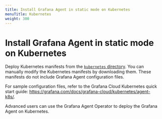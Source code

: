 ```yaml
---
title: Install Grafana Agent in static mode on Kubernetes
menuTitle: Kubernetes
weight: 300
---
```


# Install Grafana Agent in static mode on Kubernetes

Deploy Kubernetes manifests from the [`kubernetes` directory](https://github.com/grafana/agent/tree/main/production/kubernetes).
You can manually modify the Kubernetes manifests by downloading them. These manifests do not include Grafana Agent configuration files.

For sample configuration files, refer to the Grafana Cloud Kubernetes quick start guide: https://grafana.com/docs/grafana-cloud/kubernetes/agent-k8s/.

Advanced users can use the Grafana Agent Operator to deploy the Grafana Agent on Kubernetes.
